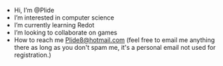 - Hi, I’m @Plide
- I’m interested in computer science
- I’m currently learning Redot
- I’m looking to collaborate on games
- How to reach me Plide8@hotmail.com (feel free to email me anything there as long as you don't spam me, it's a personal email not used for registration.)

<!---
Plide/Plide is a ✨ special ✨ repository because its `README.md` (this file) appears on your GitHub profile.
You can click the Preview link to take a look at your changes.
--->
